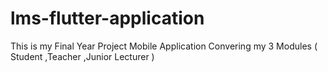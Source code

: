 # lms-flutter-application
This is my Final Year Project Mobile Application Convering my  3 Modules  ( Student ,Teacher ,Junior Lecturer )
